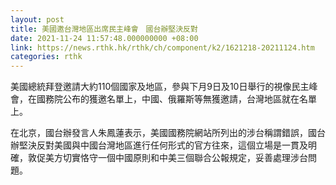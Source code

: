 ```yaml
---
layout: post
title: 美國邀台灣地區出席民主峰會　國台辦堅決反對
date: 2021-11-24 11:57:48.000000000 +08:00
link: https://news.rthk.hk/rthk/ch/component/k2/1621218-20211124.htm
categories: rthk
---
```


美國總統拜登邀請大約110個國家及地區，參與下月9日及10日舉行的視像民主峰會，在國務院公布的獲邀名單上，中國、俄羅斯等無獲邀請，台灣地區就在名單上。

在北京，國台辦發言人朱鳳蓮表示，美國國務院網站所列出的涉台稱謂錯誤，國台辦堅決反對美國與中國台灣地區進行任何形式的官方往來，這個立場是一貫及明確，敦促美方切實恪守一個中國原則和中美三個聯合公報規定，妥善處理涉台問題。
